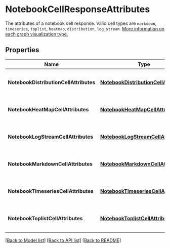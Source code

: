 # NotebookCellResponseAttributes

The attributes of a notebook cell response. Valid cell types are `markdown`, `timeseries`, `toplist`, `heatmap`, `distribution`, `log_stream`. [More information on each graph visualization type.](https://docs.datadoghq.com/dashboards/widgets/)

## Properties
Name | Type | Description | Notes
------------ | ------------- | ------------- | -------------
**NotebookDistributionCellAttributes** | [**NotebookDistributionCellAttributes**](NotebookDistributionCellAttributes.md) | Container class of the relevant properties. |
**NotebookHeatMapCellAttributes** | [**NotebookHeatMapCellAttributes**](NotebookHeatMapCellAttributes.md) | Container class of the relevant properties. |
**NotebookLogStreamCellAttributes** | [**NotebookLogStreamCellAttributes**](NotebookLogStreamCellAttributes.md) | Container class of the relevant properties. |
**NotebookMarkdownCellAttributes** | [**NotebookMarkdownCellAttributes**](NotebookMarkdownCellAttributes.md) | Container class of the relevant properties. |
**NotebookTimeseriesCellAttributes** | [**NotebookTimeseriesCellAttributes**](NotebookTimeseriesCellAttributes.md) | Container class of the relevant properties. |
**NotebookToplistCellAttributes** | [**NotebookToplistCellAttributes**](NotebookToplistCellAttributes.md) | Container class of the relevant properties. |

[[Back to Model list]](README.md#documentation-for-models) [[Back to API list]](README.md#documentation-for-api-endpoints) [[Back to README]](README.md)


